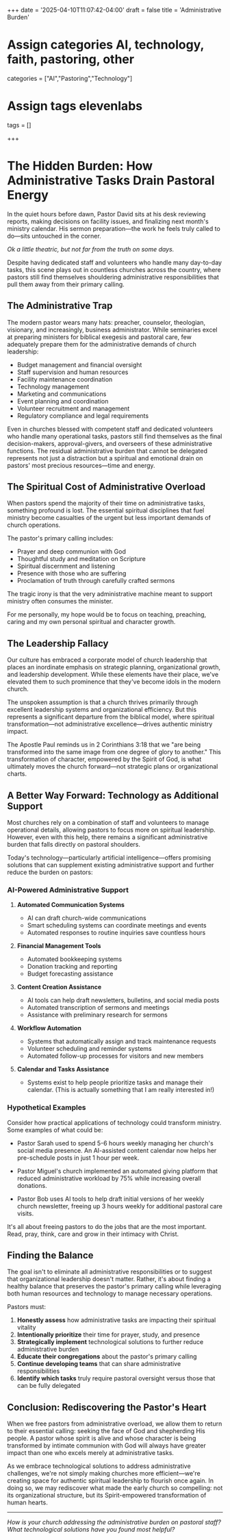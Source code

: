 +++
date = '2025-04-10T11:07:42-04:00'
draft = false
title = 'Administrative Burden'

# Assign categories AI, technology, faith, pastoring, other
categories = ["AI","Pastoring","Technology"]
# Assign tags elevenlabs
tags = []

+++

# The Hidden Burden: How Administrative Tasks Drain Pastoral Energy

In the quiet hours before dawn, Pastor David sits at his desk reviewing reports, making decisions on facility issues, and finalizing next month's ministry calendar. His sermon preparation—the work he feels truly called to do—sits untouched in the corner. 

*Ok a little theatric, but not far from the truth on some days.*

Despite having dedicated staff and volunteers who handle many day-to-day tasks, this scene plays out in countless churches across the country, where pastors still find themselves shouldering administrative responsibilities that pull them away from their primary calling.

## The Administrative Trap

The modern pastor wears many hats: preacher, counselor, theologian, visionary, and increasingly, business administrator. While seminaries excel at preparing ministers for biblical exegesis and pastoral care, few adequately prepare them for the administrative demands of church leadership:

- Budget management and financial oversight
- Staff supervision and human resources
- Facility maintenance coordination
- Technology management
- Marketing and communications
- Event planning and coordination
- Volunteer recruitment and management
- Regulatory compliance and legal requirements

Even in churches blessed with competent staff and dedicated volunteers who handle many operational tasks, pastors still find themselves as the final decision-makers, approval-givers, and overseers of these administrative functions. The residual administrative burden that cannot be delegated represents not just a distraction but a spiritual and emotional drain on pastors' most precious resources—time and energy.

## The Spiritual Cost of Administrative Overload

When pastors spend the majority of their time on administrative tasks, something profound is lost. The essential spiritual disciplines that fuel ministry become casualties of the urgent but less important demands of church operations.

The pastor's primary calling includes:

- Prayer and deep communion with God
- Thoughtful study and meditation on Scripture
- Spiritual discernment and listening
- Presence with those who are suffering
- Proclamation of truth through carefully crafted sermons

The tragic irony is that the very administrative machine meant to support ministry often consumes the minister. 

For me personally, my hope would be to focus on teaching, preaching, caring and my own personal spiritual and character growth.

## The Leadership Fallacy

Our culture has embraced a corporate model of church leadership that places an inordinate emphasis on strategic planning, organizational growth, and leadership development. While these elements have their place, we've elevated them to such prominence that they've become idols in the modern church.

The unspoken assumption is that a church thrives primarily through excellent leadership systems and organizational efficiency. But this represents a significant departure from the biblical model, where spiritual transformation—not administrative excellence—drives authentic ministry impact.

The Apostle Paul reminds us in 2 Corinthians 3:18 that we "are being transformed into the same image from one degree of glory to another." This transformation of character, empowered by the Spirit of God, is what ultimately moves the church forward—not strategic plans or organizational charts.

## A Better Way Forward: Technology as Additional Support

Most churches rely on a combination of staff and volunteers to manage operational details, allowing pastors to focus more on spiritual leadership. However, even with this help, there remains a significant administrative burden that falls directly on pastoral shoulders.

Today's technology—particularly artificial intelligence—offers promising solutions that can supplement existing administrative support and further reduce the burden on pastors:

### AI-Powered Administrative Support

1. **Automated Communication Systems**
   - AI can draft church-wide communications
   - Smart scheduling systems can coordinate meetings and events
   - Automated responses to routine inquiries save countless hours

2. **Financial Management Tools**
   - Automated bookkeeping systems
   - Donation tracking and reporting
   - Budget forecasting assistance

3. **Content Creation Assistance**
   - AI tools can help draft newsletters, bulletins, and social media posts
   - Automated transcription of sermons and meetings
   - Assistance with preliminary research for sermons

4. **Workflow Automation**
   - Systems that automatically assign and track maintenance requests
   - Volunteer scheduling and reminder systems
   - Automated follow-up processes for visitors and new members

5. **Calendar and Tasks Assistance**
   - Systems exist to help people prioritize tasks and manage their calendar.
   (This is actually something that I am really interested in!)

### Hypothetical Examples

Consider how practical applications of technology could transform ministry. Some examples of what could be:

- Pastor Sarah used to spend 5-6 hours weekly managing her church's social media presence. An AI-assisted content calendar now helps her pre-schedule posts in just 1 hour per week.

- Pastor Miguel's church implemented an automated giving platform that reduced administrative workload by 75% while increasing overall donations.

- Pastor Bob uses AI tools to help draft initial versions of her weekly church newsletter, freeing up 3 hours weekly for additional pastoral care visits.

It's all about freeing pastors to do the jobs that are the most important. Read, pray, think, care and grow in their intimacy with Christ.

## Finding the Balance

The goal isn't to eliminate all administrative responsibilities or to suggest that organizational leadership doesn't matter. Rather, it's about finding a healthy balance that preserves the pastor's primary calling while leveraging both human resources and technology to manage necessary operations.

Pastors must:

1. **Honestly assess** how administrative tasks are impacting their spiritual vitality
2. **Intentionally prioritize** their time for prayer, study, and presence
3. **Strategically implement** technological solutions to further reduce administrative burden
4. **Educate their congregations** about the pastor's primary calling
5. **Continue developing teams** that can share administrative responsibilities
6. **Identify which tasks** truly require pastoral oversight versus those that can be fully delegated

## Conclusion: Rediscovering the Pastor's Heart

When we free pastors from administrative overload, we allow them to return to their essential calling: seeking the face of God and shepherding His people. A pastor whose spirit is alive and whose character is being transformed by intimate communion with God will always have greater impact than one who excels merely at administrative tasks.

As we embrace technological solutions to address administrative challenges, we're not simply making churches more efficient—we're creating space for authentic spiritual leadership to flourish once again. In doing so, we may rediscover what made the early church so compelling: not its organizational structure, but its Spirit-empowered transformation of human hearts.

---

*How is your church addressing the administrative burden on pastoral staff? What technological solutions have you found most helpful?*